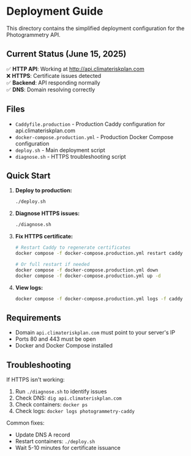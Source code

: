 # Deployment Guide

This directory contains the simplified deployment configuration for the Photogrammetry API.

## Current Status (June 15, 2025)
✅ **HTTP API**: Working at http://api.climateriskplan.com  
❌ **HTTPS**: Certificate issues detected  
✅ **Backend**: API responding normally  
✅ **DNS**: Domain resolving correctly  

## Files

- `Caddyfile.production` - Production Caddy configuration for api.climateriskplan.com
- `docker-compose.production.yml` - Production Docker Compose configuration  
- `deploy.sh` - Main deployment script
- `diagnose.sh` - HTTPS troubleshooting script

## Quick Start

1. **Deploy to production:**
   ```bash
   ./deploy.sh
   ```

2. **Diagnose HTTPS issues:**
   ```bash
   ./diagnose.sh
   ```

3. **Fix HTTPS certificate:**
   ```bash
   # Restart Caddy to regenerate certificates
   docker compose -f docker-compose.production.yml restart caddy
   
   # Or full restart if needed
   docker compose -f docker-compose.production.yml down
   docker compose -f docker-compose.production.yml up -d
   ```

4. **View logs:**
   ```bash
   docker compose -f docker-compose.production.yml logs -f caddy
   ```

## Requirements

- Domain `api.climateriskplan.com` must point to your server's IP
- Ports 80 and 443 must be open
- Docker and Docker Compose installed

## Troubleshooting

If HTTPS isn't working:

1. Run `./diagnose.sh` to identify issues
2. Check DNS: `dig api.climateriskplan.com`
3. Check containers: `docker ps`
4. Check logs: `docker logs photogrammetry-caddy`

Common fixes:
- Update DNS A record
- Restart containers: `./deploy.sh`
- Wait 5-10 minutes for certificate issuance
